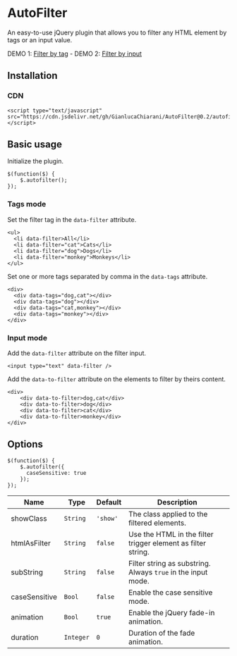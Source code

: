 # AutoFilter
An easy-to-use jQuery plugin that allows you to filter any HTML element by tags or an input value.

DEMO 1: [Filter by tag](https://codepen.io/GianlucaChiarani/pen/OJWYByX) - DEMO 2: [Filter by input](https://codepen.io/GianlucaChiarani/pen/ExZzMYx)

## Installation
### CDN
```
<script type="text/javascript" src="https://cdn.jsdelivr.net/gh/GianlucaChiarani/AutoFilter@0.2/autofilter.js"></script>
```
## Basic usage
Initialize the plugin.
```
$(function($) {
    $.autofilter();
});
```
### Tags mode
Set the filter tag in the `data-filter` attribute.
```
<ul>
  <li data-filter>All</li>
  <li data-filter="cat">Cats</li>
  <li data-filter="dog">Dogs</li>
  <li data-filter="monkey">Monkeys</li>
</ul>
```
Set one or more tags separated by comma in the `data-tags` attribute.
```
<div>
  <div data-tags="dog,cat"></div>
  <div data-tags="dog"></div>
  <div data-tags="cat,monkey"></div>
  <div data-tags="monkey"></div>
</div>
```
### Input mode
Add the `data-filter` attribute on the filter input.
```
<input type="text" data-filter />
```
Add the `data-to-filter` attribute on the elements to filter by theirs content.
```
<div>
    <div data-to-filter>dog,cat</div>
    <div data-to-filter>dog</div>
    <div data-to-filter>cat</div>
    <div data-to-filter>monkey</div>
</div>
```
## Options
```
$(function($) {
    $.autofilter({
      caseSensitive: true
    });
});
```
| Name  | Type | Default | Description |
| ------------- | ------------- | ------------- | ------------- |
| showClass  | `String`  | `'show'` | The class applied to the filtered elements. |
| htmlAsFilter  | `String`  | `false`  | Use the HTML in the filter trigger element as filter string. |
| subString  | `String`  | `false`  | Filter string as substring. Always `true` in the input mode. |
| caseSensitive  | `Bool`  | `false`  | Enable the case sensitive mode. |
| animation  | `Bool`  | `true`  | Enable the jQuery fade-in animation. |
| duration  | `Integer`  | `0`  | Duration of the fade animation. |
